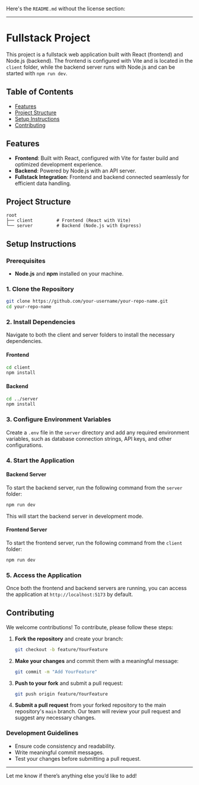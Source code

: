 Here's the `README.md` without the license section:

---

# Fullstack Project

This project is a fullstack web application built with React (frontend) and Node.js (backend). The frontend is configured with Vite and is located in the `client` folder, while the backend server runs with Node.js and can be started with `npm run dev`.

## Table of Contents

- [Features](#features)
- [Project Structure](#project-structure)
- [Setup Instructions](#setup-instructions)
- [Contributing](#contributing)

## Features

- **Frontend**: Built with React, configured with Vite for faster build and optimized development experience.
- **Backend**: Powered by Node.js with an API server.
- **Fullstack Integration**: Frontend and backend connected seamlessly for efficient data handling.

## Project Structure

```
root
├── client         # Frontend (React with Vite)
└── server         # Backend (Node.js with Express)
```

## Setup Instructions

### Prerequisites

- **Node.js** and **npm** installed on your machine.

### 1. Clone the Repository

```bash
git clone https://github.com/your-username/your-repo-name.git
cd your-repo-name
```

### 2. Install Dependencies

Navigate to both the client and server folders to install the necessary dependencies.

#### Frontend

```bash
cd client
npm install
```

#### Backend

```bash
cd ../server
npm install
```

### 3. Configure Environment Variables

Create a `.env` file in the `server` directory and add any required environment variables, such as database connection strings, API keys, and other configurations.

### 4. Start the Application

#### Backend Server

To start the backend server, run the following command from the `server` folder:

```bash
npm run dev
```

This will start the backend server in development mode.

#### Frontend Server

To start the frontend server, run the following command from the `client` folder:

```bash
npm run dev
```

### 5. Access the Application

Once both the frontend and backend servers are running, you can access the application at `http://localhost:5173` by default.

## Contributing

We welcome contributions! To contribute, please follow these steps:

1. **Fork the repository** and create your branch:
   ```bash
   git checkout -b feature/YourFeature
   ```

2. **Make your changes** and commit them with a meaningful message:
   ```bash
   git commit -m "Add YourFeature"
   ```

3. **Push to your fork** and submit a pull request:
   ```bash
   git push origin feature/YourFeature
   ```

4. **Submit a pull request** from your forked repository to the main repository's `main` branch. Our team will review your pull request and suggest any necessary changes.

### Development Guidelines

- Ensure code consistency and readability.
- Write meaningful commit messages.
- Test your changes before submitting a pull request.

--- 

Let me know if there’s anything else you’d like to add!
